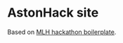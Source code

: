 # AstonHack site

Based on [MLH hackathon boilerplate](https://mlh.github.io/mlh-hackathon-boilerplate).

